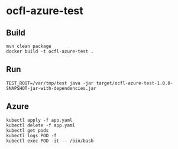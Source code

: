 # ocfl-azure-test

## Build

```shell
mvn clean package
docker build -t ocfl-azure-test .
```

## Run

```shell
TEST_ROOT=/var/tmp/test java -jar target/ocfl-azure-test-1.0.0-SNAPSHOT-jar-with-dependencies.jar
```

## Azure

```shell
kubectl apply -f app.yaml
kubectl delete -f app.yaml
kubectl get pods
kubectl logs POD -f
kubectl exec POD -it -- /bin/bash
```